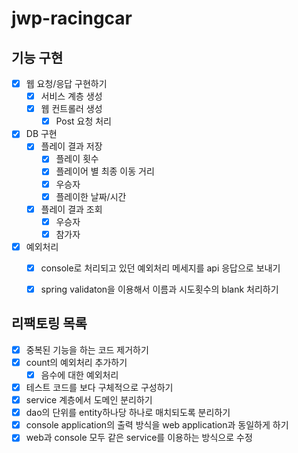 # jwp-racingcar

## 기능 구현
- [X] 웹 요청/응답 구현하기
  - [X] 서비스 계층 생성
  - [X] 웹 컨트롤러 생성
    - [X] Post 요청 처리
- [X] DB 구현
  - [x] 플레이 결과 저장
    - [X] 플레이 횟수
    - [X] 플레이어 별 최종 이동 거리
    - [X] 우승자
    - [X] 플레이한 날짜/시간
  - [x] 플레이 결과 조회
    - [x] 우승자
    - [x] 참가자
  
- [x] 예외처리
  - [x] console로 처리되고 있던 예외처리 메세지를 api 응답으로 보내기
  - [x] spring validaton을 이용해서 이름과 시도횟수의 blank 처리하기


## 리팩토링 목록
- [x] 중복된 기능을 하는 코드 제거하기
- [x] count의 예외처리 추가하기
  - [x] 음수에 대한 예외처리
- [x] 테스트 코드를 보다 구체적으로 구성하기
- [x] service 계층에서 도메인 분리하기 
- [x] dao의 단위를 entity하나당 하나로 매치되도록 분리하기
- [x] console application의 출력 방식을 web application과 동일하게 하기
- [x] web과 console 모두 같은 service를 이용하는 방식으로 수정